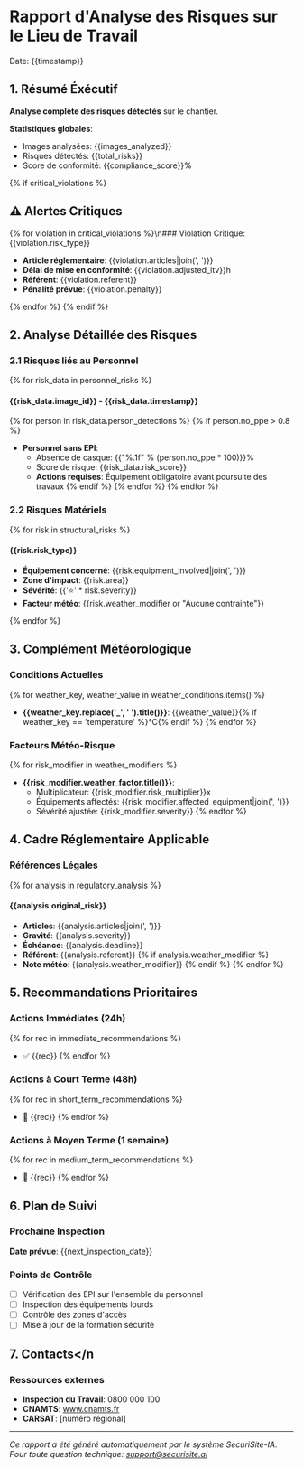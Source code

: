 # Rapport d'Analyse des Risques sur le Lieu de Travail
Date: {{timestamp}}

## 1. Résumé Éxécutif
**Analyse complète des risques détectés** sur le chantier.

**Statistiques globales**:
- Images analysées: {{images_analyzed}}
- Risques détectés: {{total_risks}}
- Score de conformité: {{compliance_score}}%

{% if critical_violations %}
## ⚠️ Alertes Critiques
{% for violation in critical_violations %}\n### Violation Critique: {{violation.risk_type}}
- **Article réglementaire**: {{violation.articles|join(', ')}}
- **Délai de mise en conformité**: {{violation.adjusted_itv}}h
- **Référent**: {{violation.referent}}
- **Pénalité prévue**: {{violation.penalty}}

{% endfor %}
{% endif %}

## 2. Analyse Détaillée des Risques

### 2.1 Risques liés au Personnel
{% for risk_data in personnel_risks %}
#### {{risk_data.image_id}} - {{risk_data.timestamp}}
{% for person in risk_data.person_detections %}
{% if person.no_ppe > 0.8 %}
- **Personnel sans EPI**:
  - Absence de casque: {{"%.1f" % (person.no_ppe * 100)}}%
  - Score de risque: {{risk_data.risk_score}}
  - **Actions requises**: Équipement obligatoire avant poursuite des travaux
{% endif %}
{% endfor %}
{% endfor %}

### 2.2 Risques Matériels
{% for risk in structural_risks %}
#### {{risk.risk_type}}
- **Équipement concerné**: {{risk.equipment_involved|join(', ')}}
- **Zone d'impact**: {{risk.area}}
- **Sévérité**: {{'⭐' * risk.severity}}
- **Facteur météo**: {{risk.weather_modifier or "Aucune contrainte"}}

{% endfor %}

## 3. Complément Météorologique

### Conditions Actuelles
{% for weather_key, weather_value in weather_conditions.items() %}
- **{{weather_key.replace('_', ' ').title()}}**: {{weather_value}}{% if weather_key == 'temperature' %}°C{% endif %}
{% endfor %}

### Facteurs Météo-Risque
{% for risk_modifier in weather_modifiers %}
- **{{risk_modifier.weather_factor.title()}}**:
  - Multiplicateur: {{risk_modifier.risk_multiplier}}x
  - Équipements affectés: {{risk_modifier.affected_equipment|join(', ')}}
  - Sévérité ajustée: {{risk_modifier.severity}}
{% endfor %}

## 4. Cadre Réglementaire Applicable

### Références Légales
{% for analysis in regulatory_analysis %}
#### {{analysis.original_risk}}
- **Articles**: {{analysis.articles|join(', ')}}
- **Gravité**: {{analysis.severity}}
- **Échéance**: {{analysis.deadline}}
- **Référent**: {{analysis.referent}}
{% if analysis.weather_modifier %}
- **Note météo**: {{analysis.weather_modifier}}
{% endif %}
{% endfor %}

## 5. Recommandations Prioritaires

### Actions Immédiates (24h)
{% for rec in immediate_recommendations %}
- ✅ {{rec}}
{% endfor %}

### Actions à Court Terme (48h)
{% for rec in short_term_recommendations %}
- 🔄 {{rec}}
{% endfor %}

### Actions à Moyen Terme (1 semaine)
{% for rec in medium_term_recommendations %}
- 📅 {{rec}}
{% endfor %}

## 6. Plan de Suivi

### Prochaine Inspection
**Date prévue**: {{next_inspection_date}}

### Points de Contrôle
- [ ] Vérification des EPI sur l'ensemble du personnel
- [ ] Inspection des équipements lourds
- [ ] Contrôle des zones d'accès
- [ ] Mise à jour de la formation sécurité

## 7. Contacts</n
### Ressources externes
- **Inspection du Travail**: 0800 000 100
- **CNAMTS**: www.cnamts.fr
- **CARSAT**: [numéro régional]

---

*Ce rapport a été généré automatiquement par le système SecuriSite-IA.*
*Pour toute question technique: support@securisite.ai*